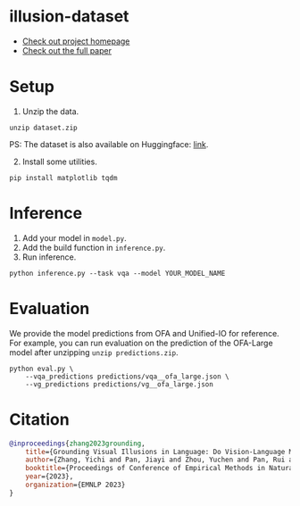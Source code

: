 # illusion-dataset
- [Check out project homepage](https://vl-illusion.github.io/)
- [Check out the full paper](https://arxiv.org/abs/2311.00047)

# Setup
1. Unzip the data.
```
unzip dataset.zip
```
PS: The dataset is also available on Huggingface: [link](https://huggingface.co/datasets/sled-umich/VL-Illusion).

2. Install some utilities.
```
pip install matplotlib tqdm
```

# Inference
1. Add your model in `model.py`.
2. Add the build function in `inference.py`.
3. Run inference.
```
python inference.py --task vqa --model YOUR_MODEL_NAME
``` 

# Evaluation
We provide the model predictions from OFA and Unified-IO for reference. For example, you can run evaluation on the prediction of the OFA-Large model after unzipping `unzip predictions.zip`.
```
python eval.py \
    --vqa_predictions predictions/vqa__ofa_large.json \
    --vg_predictions predictions/vg__ofa_large.json
```

# Citation
```bibtex
@inproceedings{zhang2023grounding,
    title={Grounding Visual Illusions in Language: Do Vision-Language Models Perceive Illusions Like Humans?},
    author={Zhang, Yichi and Pan, Jiayi and Zhou, Yuchen and Pan, Rui and Chai, Joyce},
    booktitle={Proceedings of Conference of Empirical Methods in Natural Language Processing},
    year={2023},
    organization={EMNLP 2023}
}
```